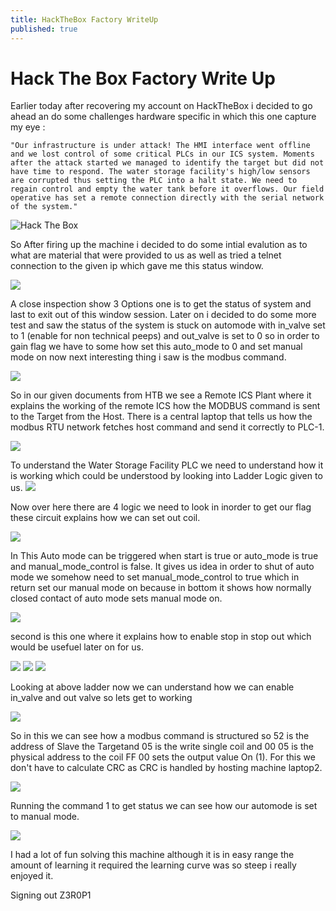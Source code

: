 ```yaml
---
title: HackTheBox Factory WriteUp
published: true
---
```


# Hack The Box Factory Write Up

Earlier today after recovering my account on HackTheBox i decided to go ahead an do some challenges hardware specific in which this one capture my eye :

`` "Our infrastructure is under attack! The HMI interface went offline and we lost control of some critical PLCs in our ICS system. Moments after the attack started we managed to identify the target but did not have time to respond. The water storage facility's high/low sensors are corrupted thus setting the PLC into a halt state. We need to regain control and empty the water tank before it overflows. Our field operative has set a remote connection directly with the serial network of the system." ``

![Hack The Box](https://raw.githubusercontent.com/piyushS3V3N/piyushS3V3N.github.io/main/assets/factory/Factory-img2.png)

So After firing up the machine i decided to do some intial evalution as to what are material that were provided to us as well as tried a telnet connection to the given ip which gave me this status window.

![](https://raw.githubusercontent.com/piyushS3V3N/piyushS3V3N.github.io/main/assets/factory/Factory-img1.png)

A close inspection show 3 Options one is to get the status of system and last to exit out of this window session.
Later on i decided to do some more test and saw the status of the system is stuck on automode with in_valve set to 1 (enable for non technical peeps) and out_valve is set to 0 so in order to gain flag we have to some how set this auto_mode to 0 and set manual mode on now next interesting thing i saw is the modbus command.

![](https://raw.githubusercontent.com/piyushS3V3N/piyushS3V3N.github.io/main/assets/factory/Factory-img4.png)

So in our given documents from HTB we see a Remote ICS Plant where it explains the working of the remote ICS how the MODBUS command is sent to the Target from the Host.
There is a central laptop that tells us how the modbus RTU network fetches host command and send it correctly to PLC-1.

![](https://raw.githubusercontent.com/piyushS3V3N/piyushS3V3N.github.io/main/assets/factory/IF_setup.png)

To understand the Water Storage Facility PLC we need to understand how it is working which could be understood by looking into Ladder Logic given to us.
![](https://raw.githubusercontent.com/piyushS3V3N/piyushS3V3N.github.io/main/assets/factory/PLC_Ladder.png)

Now over here there are 4 logic we need to look in inorder to get our flag these circuit explains how we can set out coil.

![](https://raw.githubusercontent.com/piyushS3V3N/piyushS3V3N.github.io/main/assets/factory/PLC_Ladder1.png)

In This Auto mode can be triggered when start is true or auto_mode is true and manual_mode_control is false.
It gives us idea in order to shut of auto mode we somehow need to set manual_mode_control to true which in return set our manual mode on because in bottom it shows how normally closed contact of auto mode sets manual mode on.

![](https://raw.githubusercontent.com/piyushS3V3N/piyushS3V3N.github.io/main/assets/factory/PLC_Ladder2.png)

second is this one where it explains how to enable stop in stop out which would be usefuel later on for us.

![](https://raw.githubusercontent.com/piyushS3V3N/piyushS3V3N.github.io/main/assets/factory/PLC_Ladder3.png)
![](https://raw.githubusercontent.com/piyushS3V3N/piyushS3V3N.github.io/main/assets/factory/PLC_Ladder4.png)
![](https://raw.githubusercontent.com/piyushS3V3N/piyushS3V3N.github.io/main/assets/factory/PLC_Ladder5.png)

Looking at above ladder now we can understand how we can enable in_valve and out valve so lets get to working 

![](https://raw.githubusercontent.com/piyushS3V3N/piyushS3V3N.github.io/main/assets/factory/Factory-img3.png)

So in this we can see how a modbus command is structured so 52 is the address of Slave the Targetand 05 is the write single coil and 00 05 is the physical address to the coil
FF 00 sets the output value On (1).
For this we don't have to calculate CRC as CRC is handled by hosting machine laptop2.

![](https://raw.githubusercontent.com/piyushS3V3N/piyushS3V3N.github.io/main/assets/factory/modexec1.png)

Running the command 1 to get status we can see how our automode is set to manual mode.

![](https://raw.githubusercontent.com/piyushS3V3N/piyushS3V3N.github.io/main/assets/factory/won.png)

I had a lot of fun solving this machine although it is in easy range the amount of learning it required the learning curve was so steep i really enjoyed it.


Signing out Z3R0P1